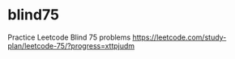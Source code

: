 # blind75
Practice Leetcode Blind 75 problems https://leetcode.com/study-plan/leetcode-75/?progress=xttpjudm
